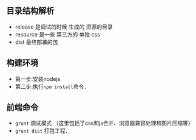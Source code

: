 ## 目录结构解析
- release 是调试的时候 生成的 资源的目录
- resource 是一些 第三方的 单独 css
- dist 最终部署的包

## 构建环境
- 第一步:安装nodejs
- 第二步:执行`npm install`命令．

## 前端命令

- `grunt`       调试模式  （这里包括了css和js合并、浏览器兼容处理和图片压缩等）
- `grunt dist`  打包工程．